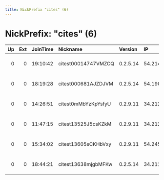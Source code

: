 ```yaml
---
title: NickPrefix "cites" (6)
---
```


# NickPrefix: "cites" (6)

|   Up |   Ext | JoinTime   | Nickname            | Version   | IP             | AS               | CC   |   ORp |   Dirp | OS    | Contact                 |   eFamMembers |
|-----:|------:|:-----------|:--------------------|:----------|:---------------|:-----------------|:-----|------:|-------:|:------|:------------------------|--------------:|
|    0 |     0 | 19:10:42   | citest00014747VMZCQ | 0.2.5.14  | 54.214.114.93  | Amazon.com, Inc. | us   |  9001 |      0 | Linux | root at example dot org |             1 |
|    0 |     0 | 18:19:28   | citest000681AJZDJVM | 0.2.5.14  | 54.190.2.125   | Amazon.com, Inc. | us   |  9001 |      0 | Linux | root at example dot org |             1 |
|    0 |     0 | 14:26:51   | citest0mMbYzKpYsfyU | 0.2.9.11  | 34.212.177.145 | Amazon.com, Inc. | us   |  9001 |      0 | Linux | root at example dot org |             1 |
|    0 |     0 | 11:47:15   | citest13525J5csKZkM | 0.2.9.11  | 34.212.137.122 | Amazon.com, Inc. | us   |  9001 |      0 | Linux | root at example dot org |             1 |
|    0 |     0 | 15:34:02   | citest13605sCKHbVxy | 0.2.9.11  | 54.245.143.112 | Amazon.com, Inc. | us   |  9001 |      0 | Linux | root at example dot org |             1 |
|    0 |     0 | 18:44:21   | citest13638mjgbMFKw | 0.2.5.14  | 34.211.150.204 | Amazon.com, Inc. | us   |  9001 |      0 | Linux | root at example dot org |             1 |
